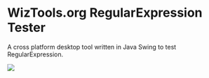 # WizTools.org RegularExpression Tester

A cross platform desktop tool written in Java Swing to test RegularExpression.

[![](http://farm5.static.flickr.com/4026/4231166832_48a4ddb9fa_o.png)](http://www.flickr.com/photos/subwiz/4231166832/)

